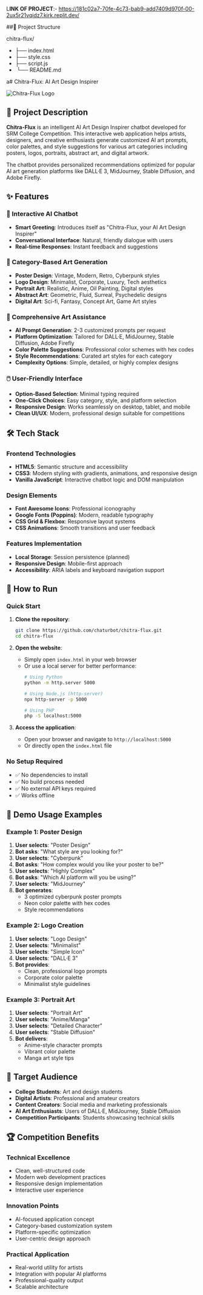 L**INK OF PROJECT**:- https://181c02a7-70fe-4c73-bab9-add7409d970f-00-2ux5r21vqidz7.kirk.replit.dev/

##📁 Project Structure

chitra-flux/
- ├── index.html
 - ├── style.css
  -  ├── script.js
   -   └── README.md 

 
a# Chitra-Flux: AI Art Design Inspirer

![Chitra-Flux Logo](https://img.shields.io/badge/Chitra--Flux-AI%20Art%20Inspirer-blueviolet?style=for-the-badge&logo=palette)

## 🎨 Project Description

**Chitra-Flux** is an intelligent AI Art Design Inspirer chatbot developed for SRM College Competition. This interactive web application helps artists, designers, and creative enthusiasts generate customized AI art prompts, color palettes, and style suggestions for various art categories including posters, logos, portraits, abstract art, and digital artwork.

The chatbot provides personalized recommendations optimized for popular AI art generation platforms like DALL·E 3, MidJourney, Stable Diffusion, and Adobe Firefly.

## ✨ Features

### 🤖 Interactive AI Chatbot
- **Smart Greeting**: Introduces itself as "Chitra-Flux, your AI Art Design Inspirer"
- **Conversational Interface**: Natural, friendly dialogue with users
- **Real-time Responses**: Instant feedback and suggestions

### 🎯 Category-Based Art Generation
- **Poster Design**: Vintage, Modern, Retro, Cyberpunk styles
- **Logo Design**: Minimalist, Corporate, Luxury, Tech aesthetics
- **Portrait Art**: Realistic, Anime, Oil Painting, Digital styles
- **Abstract Art**: Geometric, Fluid, Surreal, Psychedelic designs
- **Digital Art**: Sci-fi, Fantasy, Concept Art, Game Art styles

### 🎨 Comprehensive Art Assistance
- **AI Prompt Generation**: 2-3 customized prompts per request
- **Platform Optimization**: Tailored for DALL·E, MidJourney, Stable Diffusion, Adobe Firefly
- **Color Palette Suggestions**: Professional color schemes with hex codes
- **Style Recommendations**: Curated art styles for each category
- **Complexity Options**: Simple, detailed, or highly complex designs

### 🖱️ User-Friendly Interface
- **Option-Based Selection**: Minimal typing required
- **One-Click Choices**: Easy category, style, and platform selection
- **Responsive Design**: Works seamlessly on desktop, tablet, and mobile
- **Clean UI/UX**: Modern, professional design suitable for competitions

## 🛠️ Tech Stack

### Frontend Technologies
- **HTML5**: Semantic structure and accessibility
- **CSS3**: Modern styling with gradients, animations, and responsive design
- **Vanilla JavaScript**: Interactive chatbot logic and DOM manipulation

### Design Elements
- **Font Awesome Icons**: Professional iconography
- **Google Fonts (Poppins)**: Modern, readable typography
- **CSS Grid & Flexbox**: Responsive layout systems
- **CSS Animations**: Smooth transitions and user feedback

### Features Implementation
- **Local Storage**: Session persistence (planned)
- **Responsive Design**: Mobile-first approach
- **Accessibility**: ARIA labels and keyboard navigation support

## 🚀 How to Run

### Quick Start
1. **Clone the repository**:
   ```bash
   git clone https://github.com/chaturbot/chitra-flux.git
   cd chitra-flux
   ```

2. **Open the website**:
   - Simply open `index.html` in your web browser
   - Or use a local server for better performance:
     ```bash
     # Using Python
     python -m http.server 5000
     
     # Using Node.js (http-server)
     npx http-server -p 5000
     
     # Using PHP
     php -S localhost:5000
     ```

3. **Access the application**:
   - Open your browser and navigate to `http://localhost:5000`
   - Or directly open the `index.html` file

### No Setup Required
- ✅ No dependencies to install
- ✅ No build process needed
- ✅ No external API keys required
- ✅ Works offline

## 📱 Demo Usage Examples

### Example 1: Poster Design
1. **User selects**: "Poster Design"
2. **Bot asks**: "What style are you looking for?"
3. **User selects**: "Cyberpunk"
4. **Bot asks**: "How complex would you like your poster to be?"
5. **User selects**: "Highly Complex"
6. **Bot asks**: "Which AI platform will you be using?"
7. **User selects**: "MidJourney"
8. **Bot generates**:
   - 3 optimized cyberpunk poster prompts
   - Neon color palette with hex codes
   - Style recommendations

### Example 2: Logo Creation
1. **User selects**: "Logo Design"
2. **User selects**: "Minimalist"
3. **User selects**: "Simple Icon"
4. **User selects**: "DALL·E 3"
5. **Bot provides**:
   - Clean, professional logo prompts
   - Corporate color palette
   - Minimalist style guidelines

### Example 3: Portrait Art
1. **User selects**: "Portrait Art"
2. **User selects**: "Anime/Manga"
3. **User selects**: "Detailed Character"
4. **User selects**: "Stable Diffusion"
5. **Bot delivers**:
   - Anime-style character prompts
   - Vibrant color palette
   - Manga art style tips

## 🎯 Target Audience

- **College Students**: Art and design students
- **Digital Artists**: Professional and amateur creators
- **Content Creators**: Social media and marketing professionals
- **AI Art Enthusiasts**: Users of DALL·E, MidJourney, Stable Diffusion
- **Competition Participants**: Students showcasing technical skills

## 🏆 Competition Benefits

### Technical Excellence
- Clean, well-structured code
- Modern web development practices
- Responsive design implementation
- Interactive user experience

### Innovation Points
- AI-focused application concept
- Category-based customization system
- Platform-specific optimization
- User-centric design approach

### Practical Application
- Real-world utility for artists
- Integration with popular AI platforms
- Professional-quality output
- Scalable architecture



